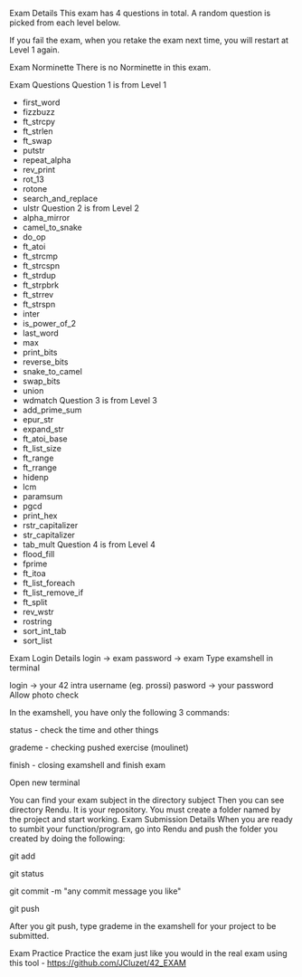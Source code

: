 Exam Details
This exam has 4 questions in total. A random question is picked from each level below.

If you fail the exam, when you retake the exam next time, you will restart at Level 1 again.


Exam Norminette
There is no Norminette in this exam.


Exam Questions
Question 1 is from Level 1
  - first_word
  - fizzbuzz
  - ft_strcpy
  - ft_strlen
  - ft_swap
  - putstr
  - repeat_alpha
  - rev_print
  - rot_13
  - rotone
  - search_and_replace
  - ulstr 
Question 2 is from Level 2
  - alpha_mirror
  - camel_to_snake
  - do_op
  - ft_atoi
  - ft_strcmp
  - ft_strcspn
  - ft_strdup
  - ft_strpbrk
  - ft_strrev
  - ft_strspn
  - inter
  - is_power_of_2
  - last_word
  - max
  - print_bits
  - reverse_bits
  - snake_to_camel
  - swap_bits
  - union
  - wdmatch 
Question 3 is from Level 3
  - add_prime_sum
  - epur_str
  - expand_str
  - ft_atoi_base
  - ft_list_size
  - ft_range
  - ft_rrange
  - hidenp
  - lcm
  - paramsum
  - pgcd
  - print_hex
  - rstr_capitalizer
  - str_capitalizer
  - tab_mult 
Question 4 is from Level 4
  - flood_fill
  - fprime
  - ft_itoa
  - ft_list_foreach
  - ft_list_remove_if
  - ft_split
  - rev_wstr
  - rostring
  - sort_int_tab
  - sort_list

Exam Login Details
login -> exam
password -> exam
Type examshell in terminal

login -> your 42 intra username (eg. prossi)
pasword -> your password
Allow photo check

In the examshell, you have only the following 3 commands:

status - check the time and other things

grademe - checking pushed exercise (moulinet)

finish - closing examshell and finish exam

Open new terminal

You can find your exam subject in the directory subject
Then you can see directory Rendu. It is your repository.
You must create a folder named by the project and start working.
Exam Submission Details
When you are ready to sumbit your function/program, go into Rendu and push the folder you created by doing the following:

git add

git status

git commit -m "any commit message you like"

git push

After you git push, type grademe in the examshell for your project to be submitted.


Exam Practice
Practice the exam just like you would in the real exam using this tool - https://github.com/JCluzet/42_EXAM
